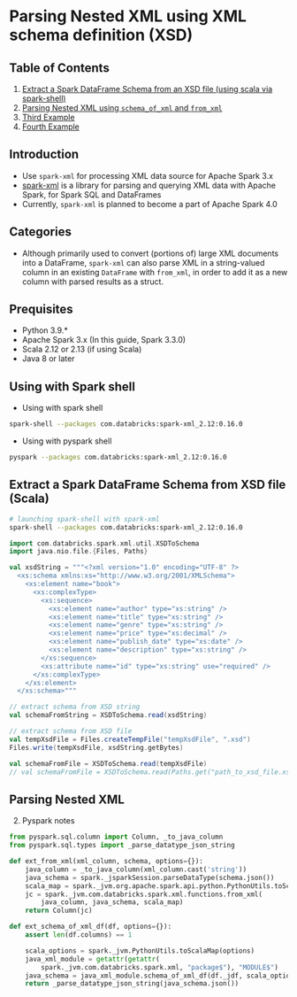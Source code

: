 # Parsing Nested XML using XML schema definition (XSD)
## Table of Contents
1. [Extract a Spark DataFrame Schema from an XSD file (using scala via spark-shell)](#extract-a-spark-dataframe-schema-from-xsd-file-scala)
2. [Parsing Nested XML using `schema_of_xml` and `from_xml`](#parsing-nested-xml)
3. [Third Example](#third-example)
4. [Fourth Example](#fourth-examplehttpwwwfourthexamplecom)


## Introduction
- Use `spark-xml` for processing XML data source for Apache Spark 3.x
- [spark-xml](https://github.com/databricks/spark-xml/tree/master) is a library for parsing and querying XML data with Apache Spark, for Spark SQL and DataFrames
- Currently, `spark-xml` is planned to become a part of Apache Spark 4.0

## Categories
  - Although primarily used to convert (portions of) large XML documents into a DataFrame, `spark-xml` can also parse XML in a string-valued column in an existing `DataFrame` with `from_xml`, in order to add it as a new column with parsed results as a struct.

## Prequisites
- Python 3.9.*
- Apache Spark 3.x (In this guide, Spark 3.3.0)
- Scala 2.12 or 2.13 (if using Scala)
- Java 8 or later

## Using with Spark shell
- Using with spark shell 
```bash
spark-shell --packages com.databricks:spark-xml_2.12:0.16.0 
```
- Using with pyspark shell
```bash
pyspark --packages com.databricks:spark-xml_2.12:0.16.0
```

## Extract a Spark DataFrame Schema from XSD file (Scala)
```bash
# launching spark-shell with spark-xml
spark-shell --packages com.databricks:spark-xml_2.12:0.16.0 
```

```scala
import com.databricks.spark.xml.util.XSDToSchema
import java.nio.file.{Files, Paths}

val xsdString = """<?xml version="1.0" encoding="UTF-8" ?>
  <xs:schema xmlns:xs="http://www.w3.org/2001/XMLSchema">
    <xs:element name="book">
      <xs:complexType>
        <xs:sequence>
          <xs:element name="author" type="xs:string" />
          <xs:element name="title" type="xs:string" />
          <xs:element name="genre" type="xs:string" />
          <xs:element name="price" type="xs:decimal" />
          <xs:element name="publish_date" type="xs:date" />
          <xs:element name="description" type="xs:string" />
        </xs:sequence>
        <xs:attribute name="id" type="xs:string" use="required" />
      </xs:complexType>
    </xs:element>
  </xs:schema>"""

// extract schema from XSD string
val schemaFromString = XSDToSchema.read(xsdString)

// extract schema from XSD file
val tempXsdFile = Files.createTempFile("tempXsdFile", ".xsd")
Files.write(tempXsdFile, xsdString.getBytes)

val schemaFromFile = XSDToSchema.read(tempXsdFile)
// val schemaFromFile = XSDToSchema.read(Paths.get("path_to_xsd_file.xsd"))
```
## Parsing Nested XML
2. Pyspark notes

```python
from pyspark.sql.column import Column, _to_java_column
from pyspark.sql.types import _parse_datatype_json_string

def ext_from_xml(xml_column, schema, options={}):
    java_column = _to_java_column(xml_column.cast('string'))
    java_schema = spark._jsparkSession.parseDataType(schema.json())
    scala_map = spark._jvm.org.apache.spark.api.python.PythonUtils.toScalaMap(options)
    jc = spark._jvm.com.databricks.spark.xml.functions.from_xml(
        java_column, java_schema, scala_map)
    return Column(jc)

def ext_schema_of_xml_df(df, options={}):
    assert len(df.columns) == 1

    scala_options = spark._jvm.PythonUtils.toScalaMap(options)
    java_xml_module = getattr(getattr(
        spark._jvm.com.databricks.spark.xml, "package$"), "MODULE$")
    java_schema = java_xml_module.schema_of_xml_df(df._jdf, scala_options)
    return _parse_datatype_json_string(java_schema.json())
    
```
